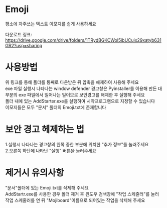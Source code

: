 # Emoji
평소에 자주쓰는 텍스트 이모지를 쉽게 사용하세요


다운로드 링크: https://drive.google.com/drive/folders/1TRydBGKCWol5ibUCuix29xatyb631GR2?usp=sharing

# 사용방법
위 링크를 통해 폴더를 통째로 다운받은 뒤 압축을 해제하여 사용해 주세요\
exe 파일 실행시 나타나는 window defender 경고창은 Pyinstaller를 이용해 만든 대부분의 exe 파일에서 일어나는 일이므로 보안경고를 해제한 후 실행해 주세요\
폴더 내에 있는 AddStarter.exe를 실행하여 시작프로그램으로 지정할 수 있습니다\
이모지들은 모두 "문서" 폴더의 Emoji.txt에 존재합니다


# 보안 경고 헤제하는 법
  1.실행시 나타나는 경고창의 왼쪽 중한 부분에 위치한 "추가 정보"를 눌러주세요\
  2.오른쪽 하단에 나타난 "실행" 버튼을 눌러주세요
  

# 제거시 유의사항
"문서"폴더에 있는 Emoji.txt를 삭제해 주세요\
AddStartr.exe를 사용한 경우 폴더 제거 후 윈도우 검색창에 "작업 스케줄러"를 눌러 작업 스케줄러를 연 뒤 "Mojiboard"이름으로 되어있는 작업을 삭제해 주세요
